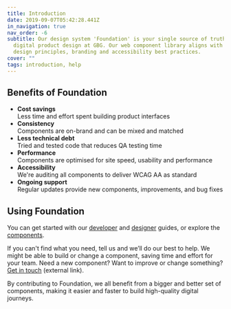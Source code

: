 ```yaml
---
title: Introduction
date: 2019-09-07T05:42:28.441Z
in_navigation: true
nav_order: -6
subtitle: Our design system 'Foundation' is your single source of truth for
  digital product design at GBG. Our web component library aligns with GBG's
  design principles, branding and accessibility best practices.
cover: ""
tags: introduction, help
---
```

## Benefits of Foundation

* **Cost savings** \
  Less time and effort spent building product interfaces
* **Consistency** \
  Components are on-brand and can be mixed and matched
* **Less technical debt** \
  Tried and tested code that reduces QA testing time
* **Performance** \
  Components are optimised for site speed, usability and performance
* **Accessibility** \
  We're auditing all components to deliver WCAG AA as standard
* **Ongoing support** \
  Regular updates provide new components, improvements, and bug fixes

## Using Foundation

You can get started with our [developer](/blog/developer-guide.md) and [designer](/blog/designer-guide.md) guides, or explore the [components](/components).

If you can't find what you need, tell us and we’ll do our best to help. We might be able to build or change a component, saving time and effort for your team. Need a new component? Want to improve or change something? [Get in touch](https://forms.office.com/pages/responsepage.aspx?id=CX4F40inykqMZw9aP3qYkLP4NT-SWnZBiG_hFPX6C61UQ1pCN0k1VE5GTUc4T0JPSVQ5WlRIT1I5OCQlQCN0PWcu) (external link).

By contributing to Foundation, we all benefit from a bigger and better set of components, making it easier and faster to build high-quality digital journeys.
